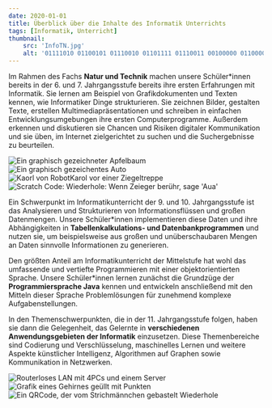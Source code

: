 ```yaml
---
date: 2020-01-01
title: Überblick über die Inhalte des Informatik Unterrichts
tags: [Informatik, Unterricht]
thumbnail: 
    src: 'InfoTN.jpg'
    alt: '01111010 01100101 01110010 01101111 01110011 00100000 01100001 01101110 01100100 00100000 01101111 01101110 01100101 01110011'
---
```


Im Rahmen des Fachs __Natur und Technik__ machen unsere Schüler*innen bereits in der 6. und 7. Jahrgangsstufe bereits ihre ersten Erfahrungen mit Informatik. Sie lernen am Beispiel von Grafikdokumenten und Texten kennen, wie Informatiker Dinge strukturieren. Sie zeichnen Bilder, gestalten Texte, erstellen Multimediapräsentationen und schreiben in einfachen Entwicklungsumgebungen ihre ersten Computerprogramme. Außerdem erkennen und diskutieren sie Chancen und Risiken digitaler Kommunikation und sie üben, im Internet zielgerichtet zu suchen und die Suchergebnisse zu beurteilen.

<img src="/images/Apfelbaum.jpg" alt="Ein graphisch gezeichneter Apfelbaum">
<img src="/images/autoEos.png" alt="Ein graphisch gezeichentes Auto">
<img src="/images/karolMitZiegeln.jpg" alt="Kaorl von RobotKarol vor einer Ziegeltreppe">
<img src="/images/scratch.jpg" alt="Scratch Code: Wiederhole: Wenn Zeieger berühr, sage 'Aua'">

Ein Schwerpunkt im Informatikunterricht der 9. und 10. Jahrgangsstufe ist das Analysieren und Strukturieren von Informationsflüssen und großen Datenmengen. Unsere Schüler*innen implementieren diese Daten und ihre Abhängigkeiten in __Tabellenkalkulations- und Datenbankprogrammen__ und nutzen sie, um beispielsweise aus großen und unüberschaubaren Mengen an Daten sinnvolle Informationen zu generieren.

Den größten Anteil am Informatikunterricht der Mittelstufe hat wohl das umfassende und vertiefte Programmieren mit einer objektorientierten Sprache. Unsere Schüler*innen lernen zunächst die Grundzüge der __Programmiersprache Java__ kennen und entwickeln anschließend mit den Mitteln dieser Sprache Problemlösungen für zunehmend komplexe Aufgabenstellungen.

In den Themenschwerpunkten, die in der 11. Jahrgangsstufe folgen, haben sie dann die Gelegenheit, das Gelernte in __verschiedenen Anwendungsgebieten der Informatik__ einzusetzen. Diese Themenbereiche sind Codierung und Verschlüsselung, maschinelles Lernen und weitere Aspekte künstlicher Intelligenz, Algorithmen auf Graphen sowie Kommunikation in Netzwerken.

<img src="/images/NetworkingGraphic.png" alt="Routerloses LAN mit 4PCs und einem Server">
<img src="/images/AIGraphic.png" alt="Grafik eines Gehirnes geüllt mit Punkten">
<img src="/images/QRCodeInfo.jpg" alt="Ein QRCode, der vom Strichmännchen gebastelt Wiederhole">